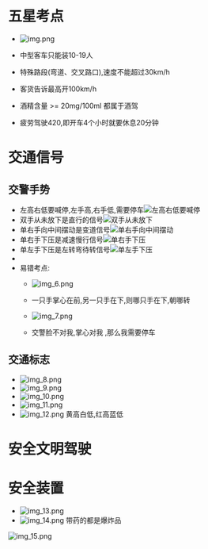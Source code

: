 # 五星考点
  - ![img.png](img.png)
 
  - 中型客车只能装10-19人
  - 特殊路段(弯道、交叉路口),速度不能超过30km/h
  - 客货告诉最高开100km/h
  - 酒精含量 >= 20mg/100ml 都属于酒驾
  - 疲劳驾驶420,即开车4个小时就要休息20分钟

# 交通信号
  ## 交警手势
  - 左高右低要喊停,左手高,右手低,需要停车![左高右低要喊停](img_1.png)
  - 双手从未放下是直行的信号![双手从未放下](img_2.png)
  - 单右手向中间摆动是变道信号![单右手向中间摆动](img_3.png)
  - 单右手下压是减速慢行信号![单右手下压](img_4.png)
  - 单左手下压是左转弯待转信号![单左手下压](img_5.png)
  - 
  - 易错考点:
    - ![img_6.png](img_6.png)
    - 一只手掌心在前,另一只手在下,则哪只手在下,朝哪转

    - ![img_7.png](img_7.png)
    - 交警脸不对我,掌心对我 ,那么我需要停车

  ## 交通标志
  - ![img_8.png](img_8.png)
  - ![img_9.png](img_9.png)
  - ![img_10.png](img_10.png)
  - ![img_11.png](img_11.png)
  - ![img_12.png](img_12.png) 黄高白低,红高蓝低

# 安全文明驾驶
  
# 安全装置
  - ![img_13.png](img_13.png)
  - ![img_14.png](img_14.png) 带药的都是爆炸品

![img_15.png](img_15.png)